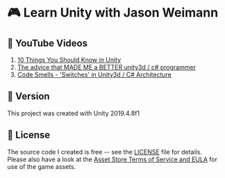 # :video_game: Learn Unity with Jason Weimann

## :beginner: YouTube Videos

1. [10 Things You Should Know in Unity](https://www.youtube.com/watch?v=XN4tHXvB6D8)
2. [The advice that MADE ME a BETTER unity3d / c# programmer](https://www.youtube.com/watch?v=Uix9D-J2vQQ)
3. [Code Smells - 'Switches' in Unity3d / C# Architecture](https://www.youtube.com/watch?v=nqAHJmpWLBg)

## :memo: Version

This project was created with Unity 2019.4.8f1

## :page_with_curl: License

The source code I created is free -- see the [LICENSE](LICENSE) file for details.  
Please also have a look at the [Asset Store Terms of Service and EULA](https://unity3d.com/legal/as_terms) for use of the game assets.
